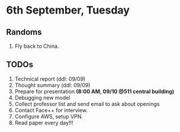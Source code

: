 # 6th September, Tuesday

## Randoms
1. Fly back to China.

## TODOs
1. Technical report (ddl: 09/09)
2. Thought summary (ddl: 09/09)
3. Prepare for presentation **(8:00 AM, 09/10 @511 central building)**
4. Debugging new model
5. Collect professor list and send email to ask about openings
6. Contact Face++ for interview.
7. Configure AWS, setup VPN.
8. Read paper every day!!!